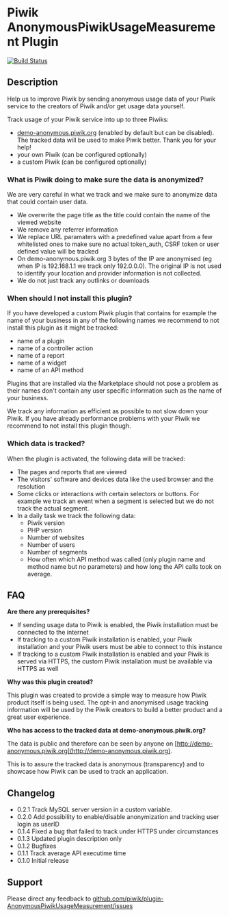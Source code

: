 # Piwik AnonymousPiwikUsageMeasurement Plugin

[![Build Status](https://travis-ci.org/piwik/plugin-AnonymousPiwikUsageMeasurement.svg?branch=master)](https://travis-ci.org/piwik/plugin-AnonymousPiwikUsageMeasurement)

## Description

Help us to improve Piwik by sending anonymous usage data of your Piwik service to the creators of Piwik and/or get usage data yourself.

Track usage of your Piwik service into up to three Piwiks:

* [demo-anonymous.piwik.org](https://demo-anonymous.piwik.org) (enabled by default but can be disabled). The tracked data will be used to make Piwik better. Thank you for your help!
* your own Piwik (can be configured optionally)
* a custom Piwik (can be configured optionally)

### What is Piwik doing to make sure the data is anonymized?

We are very careful in what we track and we make sure to anonymize data that could contain user data.

* We overwrite the page title as the title could contain the name of the viewed website
* We remove any referrer information
* We replace URL paramaters with a predefined value apart from a few whitelisted ones to make sure no actual token_auth, CSRF token or user defined value will be tracked
* On demo-anonymous.piwik.org 3 bytes of the IP are anonymised (eg when IP is 192.168.1.1 we track only 192.0.0.0). The original IP is not used to identify your location and provider information is not collected. 
* We do not just track any outlinks or downloads

### When should I not install this plugin?

If you have developed a custom Piwik plugin that contains for example the name of your business in any of the following names we recommend to not install this plugin as it might be tracked:

* name of a plugin
* name of a controller action
* name of a report
* name of a widget
* name of an API method

Plugins that are installed via the Marketplace should not pose a problem as their names don't contain any user specific information such as the name of your business.

We track any information as efficient as possible to not slow down your Piwik. If you have already performance problems with your Piwik we recommend to not install this plugin though.

### Which data is tracked?

When the plugin is activated, the following data will be tracked:

* The pages and reports that are viewed
* The visitors' software and devices data like the used browser and the resolution
* Some clicks or interactions with certain selectors or buttons. For example we track an event when a segment is selected but we do not track the actual segment.
* In a daily task we track the following data:
  * Piwik version
  * PHP version
  * Number of websites
  * Number of users
  * Number of segments
  * How often which API method was called (only plugin name and method name but no parameters) and how long the API calls took on average.

## FAQ

__Are there any prerequisites?__

* If sending usage data to Piwik is enabled, the Piwik installation must be connected to the internet
* If tracking to a custom Piwik installation is enabled, your Piwik installation and your Piwik users must be able to connect to this instance
* If tracking to a custom Piwik installation is enabled and your Piwik is served via HTTPS, the custom Piwik installation must be available via HTTPS as well

__Why was this plugin created?__

This plugin was created to provide a simple way to measure how Piwik product itself is being used. The opt-in and anonymised usage tracking information will be used by the Piwik creators to build a better product and a great user experience.

__Who has access to the tracked data at demo-anonymous.piwik.org?__

The data is public and therefore can be seen by anyone on [http://demo-anonymous.piwik.org](http://demo-anonymous.piwik.org).

This is to assure the tracked data is anonymous (transparency) and to showcase how Piwik can be used to track an application.

## Changelog

* 0.2.1 Track MySQL server version in a custom variable.
* 0.2.0 Add possibility to enable/disable anonymization and tracking user login as userID
* 0.1.4 Fixed a bug that failed to track under HTTPS under circumstances
* 0.1.3 Updated plugin description only
* 0.1.2 Bugfixes
* 0.1.1 Track average API executime time
* 0.1.0 Initial release

## Support

Please direct any feedback to [github.com/piwik/plugin-AnonymousPiwikUsageMeasurement/issues](https://github.com/piwik/plugin-AnonymousPiwikUsageMeasurement/issues)
